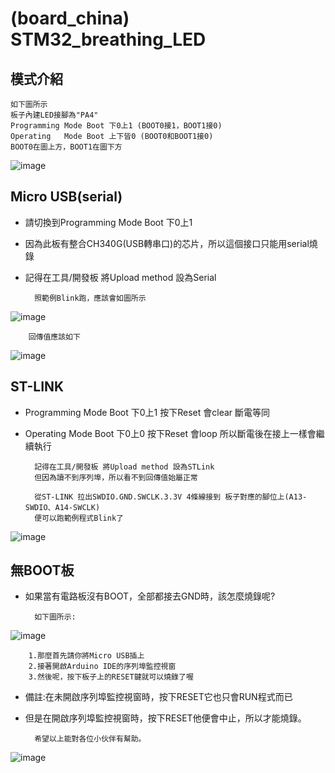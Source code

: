 (board_china) STM32_breathing_LED
===================================
## 模式介紹

    如下圖所示
    板子內建LED接腳為"PA4"
    Programming Mode Boot 下0上1 (BOOT0接1，BOOT1接0)
    Operating   Mode Boot 上下皆0 (BOOT0和BOOT1接0)
    BOOT0在圖上方，BOOT1在圖下方
    
![image](https://github.com/Uniboy-ROS/Balance_car_stm32board/blob/master/image/Jumper_contrast.jpg)

## Micro USB(serial)

* 請切換到Programming Mode Boot 下0上1
* 因為此板有整合CH340G(USB轉串口)的芯片，所以這個接口只能用serial燒錄
* 記得在工具/開發板 將Upload method 設為Serial
    
        照範例Blink跑，應該會如圖所示
    
![image](https://github.com/Uniboy-ROS/Balance_car_stm32board/blob/master/image/Micro_USB.jpg)
    
        回傳值應該如下

![image](https://github.com/Uniboy-ROS/Balance_car_stm32board/blob/master/image/serial_output.PNG)

## ST-LINK

* Programming Mode Boot 下0上1 按下Reset 會clear 斷電等同
* Operating Mode Boot 下0上0 按下Reset 會loop 所以斷電後在接上一樣會繼續執行

        記得在工具/開發板 將Upload method 設為STLink
        但因為讀不到序列埠，所以看不到回傳值始屬正常

        從ST-LINK 拉出SWDIO.GND.SWCLK.3.3V 4條線接到 板子對應的腳位上(A13-SWDIO、A14-SWCLK)
        便可以跑範例程式Blink了

![image](https://github.com/Uniboy-ROS/Balance_car_stm32board/blob/master/image/ST-LINK1.jpg)

## 無BOOT板

* 如果當有電路板沒有BOOT，全部都接去GND時，該怎麼燒錄呢?
    
        如下圖所示:
![image](https://github.com/Uniboy-ROS/Balance_car_stm32board/blob/master/image/NO_BOOT.jpg)

        1.那麼首先請你將Micro USB插上
        2.接著開啟Arduino IDE的序列埠監控視窗
        3.然後呢，按下板子上的RESET鍵就可以燒錄了喔

* 備註:在未開啟序列埠監控視窗時，按下RESET它也只會RUN程式而已
* 但是在開啟序列埠監控視窗時，按下RESET他便會中止，所以才能燒錄。
    
        希望以上能對各位小伙伴有幫助。
    
![image](https://github.com/Uniboy-ROS/Balance_car_stm32board/blob/master/image/greenflash.jpg)
